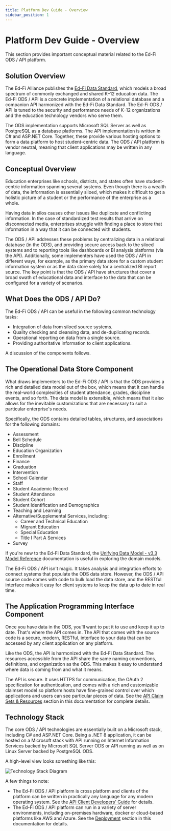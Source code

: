 ```yaml
---
title: Platform Dev Guide - Overview
sidebar_position: 1
---
```


# Platform Dev Guide - Overview

This section provides important conceptual material related to the Ed-Fi ODS / API platform.

## Solution Overview

The Ed-Fi Alliance publishes the [Ed-Fi Data Standard](https://edfi.atlassian.net/wiki/spaces/EFDS33), which models a broad spectrum of commonly exchanged and shared K–12 education data. The Ed-Fi ODS / API is a concrete implementation of a relational database and a companion API harmonized with the Ed-Fi Data Standard. The Ed-Fi ODS / API is tuned to the security and performance needs of K–12 organizations and the education technology vendors who serve them.

The ODS implementation supports Microsoft SQL Server as well as PostgreSQL as a database platforms. The API implementation is written in C# and ASP.NET Core. Together, these provide various hosting options to form a data platform to host student-centric data. The ODS / API platform is vendor neutral, meaning that client applications may be written in any language.

## Conceptual Overview

Education enterprises like schools, districts, and states often have student-centric information spanning several systems. Even though there is a wealth of data, the information is essentially siloed, which makes it difficult to get a holistic picture of a student or the performance of the enterprise as a whole.

Having data in silos causes other issues like duplicate and conflicting information. In the case of standardized test results that arrive on disconnected media, enterprises struggle with finding a place to store that information in a way that it can be connected with students.

The ODS / API addresses these problems by centralizing data in a relational database (in the ODS), and providing secure access back to the siloed systems and to reporting tools like dashboards or BI analysis platforms (via the API). Additionally, some implementers have used the ODS / API in different ways, for example, as the primary data store for a custom student information system or as the data store solely for a centralized BI report source. The key point is that the ODS / API have structures that cover a broad swath of educational data and interface to the data that can be configured for a variety of scenarios.

## What Does the ODS / API Do?

The Ed-Fi ODS / API can be useful in the following common technology tasks:

* Integration of data from siloed source systems.
* Quality checking and cleansing data, and de-duplicating records.
* Operational reporting on data from a single source.
* Providing authoritative information to client applications.

A discussion of the components follows.

## The Operational Data Store Component

What draws implementers to the Ed-Fi ODS / API is that the ODS provides a rich and detailed data model out of the box, which means that it can handle the real-world complexities of student attendance, grades, discipline events, and so forth. The data model is extensible, which means that it also allows for the inevitable customizations that are necessary to suit a particular enterprise's needs.

Specifically, the ODS contains detailed tables, structures, and associations for the following domains:

* Assessment
* Bell Schedule
* Discipline
* Education Organization
* Enrollment
* Finance
* Graduation
* Intervention
* School Calendar
* Staff
* Student Academic Record
* Student Attendance
* Student Cohort
* Student Identification and Demographics
* Teaching and Learning
* Alternative/Supplemental Services, including:
  * Career and Technical Education
  * Migrant Education
  * Special Education
  * Title I Part A Services
* Survey

If you're new to the Ed-Fi Data Standard, the [Unifying Data Model - v3.3 Model Reference](https://edfi.atlassian.net/wiki/spaces/EFDS33/pages/26968275/Unifying+Data+Model+-+v3.3+Model+Reference) documentation is useful in exploring the domain models.

The Ed-Fi ODS / API isn't magic. It takes analysis and integration efforts to connect systems that populate the ODS data store. However, the ODS / API source code comes with code to bulk load the data store, and the RESTful interface makes it easy for client systems to keep the data up to date in real time.

## The Application Programming Interface Component

Once you have data in the ODS, you'll want to put it to use and keep it up to date. That's where the API comes in. The API that comes with the source code is a secure, modern, RESTful, interface to your data that can be accessed by any client application on any platform.

Like the ODS, the API is harmonized with the Ed-Fi Data Standard. The resources accessible from the API share the same naming conventions, definitions, and organization as the ODS. This makes it easy to understand where data is coming from and what it means.

The API is secure. It uses HTTPS for communication, the OAuth 2 specification for authentication, and comes with a rich and customizable claimset model so platform hosts have fine-grained control over which applications and users can see particular pieces of data. See the [API Claim Sets & Resources](https://edfi.atlassian.net/wiki/spaces/ODSAPIS3V54/pages/22774347/API+Claim+Sets+Resources) section in this documentation for complete details.

## Technology Stack

The core ODS / API technologies are essentially built on a Microsoft stack, including C# and ASP.NET Core. Being a .NET 8 application, it can be hosted on a Microsoft stack with API running on Internet Information Services backed by Microsoft SQL Server ODS or API running as well as on Linux Server backed by PostgreSQL ODS.

A high-level view looks something like this:

![Technology Stack Diagram](https://edfi.atlassian.net/wiki/download/thumbnails/22774310/image2020-10-20_11-33-39.png?version=1&modificationDate=1641861347380&cacheVersion=1&api=v2&width=1280&height=662)

A few things to note:

* The Ed-Fi ODS / API platform is cross platform and clients of the platform can be written in practically any language for any modern operating system. See the [API Client Developers' Guide](https://edfi.atlassian.net/wiki/spaces/ODSAPIS3V54/pages/22774415/API+Client+Developers+Guide) for details.
* The Ed-Fi ODS / API platform can run in a variety of server environments, including on-premises hardware, docker or cloud-based platforms like AWS and Azure. See the [Deployment](https://edfi.atlassian.net/wiki/spaces/ODSAPIS3V54/pages/22774362/Platform+Dev+Guide+-+Deployment) section in this documentation for details.

